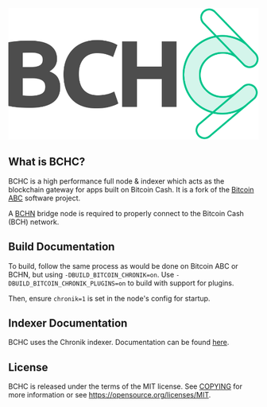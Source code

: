 ![BCHC Logo](share/pixmaps/bchclogo.png "BCHC")

What is BCHC?
--------------------

BCHC is a high performance full node & indexer which acts as the blockchain gateway for apps built on Bitcoin Cash. It is a fork of the [Bitcoin ABC](https://bitcoinabc.org)
software project.

A [BCHN](https://gitlab.com/bitcoin-cash-node/bitcoin-cash-node) bridge node is required to properly connect to the Bitcoin Cash (BCH) network.

Build Documentation
----------------

To build, follow the same process as would be done on Bitcoin ABC or BCHN, but using `-DBUILD_BITCOIN_CHRONIK=on`. Use `-DBUILD_BITCOIN_CHRONIK_PLUGINS=on` to build with support for plugins.

Then, ensure `chronik=1` is set in the node's config for startup.

Indexer Documentation
----------------

BCHC uses the Chronik indexer. Documentation can be found [here](https://docs.chronik.xyz/).

License
-------

BCHC is released under the terms of the MIT license. See
[COPYING](COPYING) for more information or see
<https://opensource.org/licenses/MIT>.
